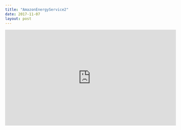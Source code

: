 ```yaml
---
title: "AmazonEnergyService2"
date: 2017-11-07
layout: post
---
```


<iframe width="560" height="315" src="https://www.youtube.com/embed/zreTJ1ef1cY" frameborder="0" allowfullscreen></iframe>